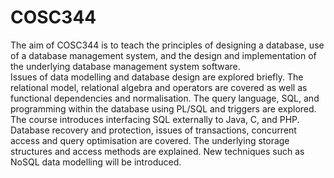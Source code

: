 # COSC344
The aim of COSC344 is to teach the principles of designing a database, use of a database management system, and the design and implementation of the underlying database management system software.
<br>
Issues of data modelling and database design are explored briefly. The relational model, relational algebra and operators are covered as well as functional dependencies and normalisation. The query language, SQL, and programming within the database using PL/SQL and triggers are explored. The course introduces interfacing SQL externally to Java, C, and PHP. Database recovery and protection, issues of transactions, concurrent access and query optimisation are covered. The underlying storage structures and access methods are explained. New techniques such as NoSQL data modelling will be introduced.
